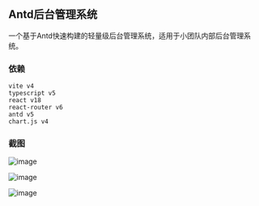 ## Antd后台管理系统

一个基于Antd快速构建的轻量级后台管理系统，适用于小团队内部后台管理系统。

### 依赖
```
vite v4
typescript v5
react v18
react-router v6
antd v5
chart.js v4
```

### 截图
![image](https://user-images.githubusercontent.com/16659637/233325890-c1886e3a-a8ab-4b54-b161-fc186e416290.png)

![image](https://user-images.githubusercontent.com/16659637/233817876-b4af42dc-8612-441b-9c3e-4449cbf0ba9a.png)

![image](https://user-images.githubusercontent.com/16659637/233325841-e4c07bd0-2ad5-42fa-9b7b-9421f11add77.png)

